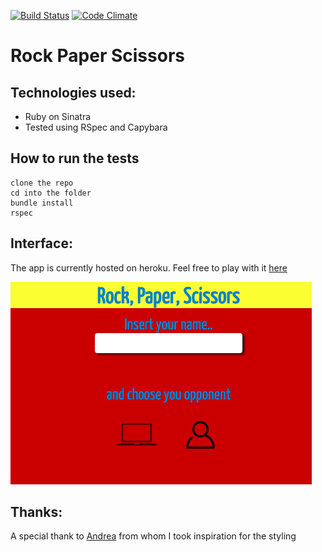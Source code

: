 [![Build Status](https://travis-ci.org/bagolol/rock_paper_scissors2.png)](https://travis-ci.org/bagolol/rock_paper_scissors2)  [![Code Climate](https://codeclimate.com/repos/55c62a49e30ba0197201e669/badges/470c2f4a0bafe1f6290e/gpa.svg)](https://codeclimate.com/repos/55c62a49e30ba0197201e669/feed)



Rock Paper Scissors
=================




Technologies used:
-------

- Ruby on Sinatra
- Tested using RSpec and Capybara


How to run the tests
-------

```
clone the repo
cd into the folder
bundle install
rspec

```
Interface:
-------
The app is currently hosted on heroku. Feel free to play with it [here](http://rocco-paper-scissors.herokuapp.com/)

![homepage](/public/img/rock_paper_sciss.png)


Thanks:
-------
A special thank to [Andrea](https://github.com/armi1189) from whom I took inspiration for the styling


